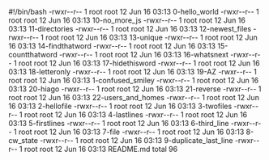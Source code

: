 #!/bin/bash
-rwxr--r-- 1 root root 12 Jun 16 03:13 0-hello_world
-rwxr--r-- 1 root root 12 Jun 16 03:13 10-no_more_js
-rwxr--r-- 1 root root 12 Jun 16 03:13 11-directories
-rwxr--r-- 1 root root 12 Jun 16 03:13 12-newest_files
-rwxr--r-- 1 root root 12 Jun 16 03:13 13-unique
-rwxr--r-- 1 root root 12 Jun 16 03:13 14-findthatword
-rwxr--r-- 1 root root 12 Jun 16 03:13 15-countthatword
-rwxr--r-- 1 root root 12 Jun 16 03:13 16-whatsnext
-rwxr--r-- 1 root root 12 Jun 16 03:13 17-hidethisword
-rwxr--r-- 1 root root 12 Jun 16 03:13 18-letteronly
-rwxr--r-- 1 root root 12 Jun 16 03:13 19-AZ
-rwxr--r-- 1 root root 12 Jun 16 03:13 1-confused_smiley
-rwxr--r-- 1 root root 12 Jun 16 03:13 20-hiago
-rwxr--r-- 1 root root 12 Jun 16 03:13 21-reverse
-rwxr--r-- 1 root root 12 Jun 16 03:13 22-users_and_homes
-rwxr--r-- 1 root root 12 Jun 16 03:13 2-hellofile
-rwxr--r-- 1 root root 12 Jun 16 03:13 3-twofiles
-rwxr--r-- 1 root root 12 Jun 16 03:13 4-lastlines
-rwxr--r-- 1 root root 12 Jun 16 03:13 5-firstlines
-rwxr--r-- 1 root root 12 Jun 16 03:13 6-third_line
-rwxr--r-- 1 root root 12 Jun 16 03:13 7-file
-rwxr--r-- 1 root root 12 Jun 16 03:13 8-cw_state
-rwxr--r-- 1 root root 12 Jun 16 03:13 9-duplicate_last_line
-rwxr--r-- 1 root root 12 Jun 16 03:13 README.md
total 96
